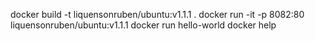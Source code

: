 docker build -t liquensonruben/ubuntu:v1.1.1 .
docker run -it -p 8082:80 liquensonruben/ubuntu:v1.1.1
docker run hello-world
docker help